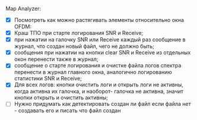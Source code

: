 Map Analyzer:
- [x] Посмотреть как можно растягивать элементы относительно окна
OFDM: 
- [x] Краш ТПО при старте логирования SNR и Receive;
- [x] при нажатии на галочку SNR или Receive каждый раз сообщение в журнал, что создан новый файл, чего не должно быть;
- [x] сообщения при нажатии на кнопки clear SNR и Receive из отдельных окон перенести также в журнал;
- [x] cообщение о старте логирования и очистке файла логов спектра перенести в журнал главного окна, аналогично логированию статистики SNR и Receive;
- [x] Для всех логов: кнопки очистить логи и открыть логи не активны, когда активна их галочка, и наоборот- галочка не активна, значит кнопки открыть и очистить активны;
- [ ] Нужно придумать как детектировать создан ли файл если файла нет - создавать его и писать что файл создан 
